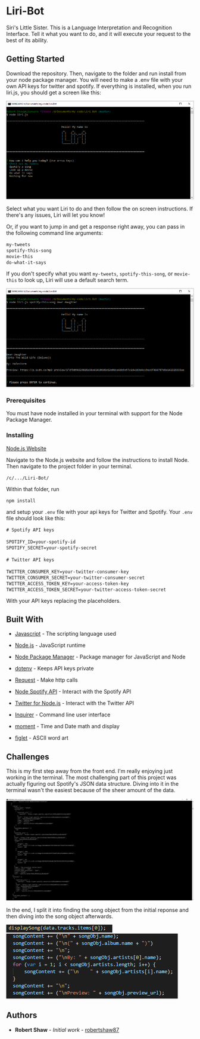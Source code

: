 # Liri-Bot

Siri's Little Sister. This is a Language Interpretation and Recognition Interface. Tell it what you want to do, and it will execute your request to the best of its ability.


## Getting Started

Download the repository. Then, navigate to the folder and run install from your node package manager. You will need to make a .env file with your own API keys for twitter and spotify. If everything is installed, when you run liri.js, you should get a screen like this:

![Liri](readme/readme.png "Liri")

Select what you want Liri to do and then follow the on screen instructions. If there's any issues, Liri will let you know!

Or, if you want to jump in and get a response right away, you can pass in the following command line arguments:

```
my-tweets
spotify-this-song
movie-this
do-what-it-says
```

If you don't specify what you want `my-tweets`, `spotify-this-song`, or `movie-this` to look up, Liri will use a default search term.

![Command Line Arguments](readme/readme2.png "Command Line Arguments")


### Prerequisites

You must have node installed in your terminal with support for the Node Package Manager.

### Installing

[Node.js Website](https://nodejs.org/en/)

Navigate to the Node.js website and follow the instructions to install Node. Then navigate to the project folder in your terminal.
```
/c/.../Liri-Bot/
```

Within that folder, run
```
npm install
```
and setup your `.env` file with your api keys for Twitter and Spotify. Your `.env` file should look like this:

```
# Spotify API keys

SPOTIFY_ID=your-spotify-id
SPOTIFY_SECRET=your-spotify-secret

# Twitter API keys

TWITTER_CONSUMER_KEY=your-twitter-consumer-key
TWITTER_CONSUMER_SECRET=your-twitter-consumer-secret
TWITTER_ACCESS_TOKEN_KEY=your-access-token-key
TWITTER_ACCESS_TOKEN_SECRET=your-twitter-access-token-secret

```
With your API keys replacing the placeholders.

## Built With

* [Javascript](https://www.javascript.com/) - The scripting language used

* [Node.js](https://nodejs.org/en/) - JavaScript runtime

* [Node Package Manager](https://www.npmjs.com/) - Package manager for JavaScript and Node

* [dotenv](https://www.npmjs.com/package/dotenv) - Keeps API keys private

* [Request](https://www.npmjs.com/package/request) - Make http calls

* [Node Spotify API](https://www.npmjs.com/package/node-spotify-api) - Interact with the Spotify API

* [Twitter for Node.js](https://www.npmjs.com/package/twitter) - Interact with the Twitter API

* [Inquirer](https://www.npmjs.com/package/inquirer) - Command line user interface

* [moment](https://www.npmjs.com/package/moment) - Time and Date math and display

* [figlet](https://www.npmjs.com/package/figlet) - ASCII word art

## Challenges

This is my first step away from the front end. I'm really enjoying just working in the terminal. The most challenging part of this project was actually figuring out Spotify's JSON data structure. Diving into it in the terminal wasn't the easiest because of the sheer amount of the data. 

![Spotify Response](readme/spotify-response.png "Spotify Response")

In the end, I split it into finding the song object from the initial reponse and then diving into the song object afterwards.

![Find the Song Object](readme/Spotify1.png "Find the Song Object")
![Find the Song Details](readme/Spotify2.png "Find the Song Details")

## Authors

* **Robert Shaw** - *Initial work* - [robertshaw87](https://github.com/robertshaw87)